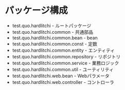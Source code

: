 # パッケージ構成
- test.quo.hardlitchi - ルートパッケージ
- test.quo.hardlitchi.common - 共通部品
- test.quo.hardlitchi.common.bean - bean
- test.quo.hardlitchi.common.const - 定数
- test.quo.hardlitchi.common.entity - エンティティ
- test.quo.hardlitchi.common.repository - リポジトリ
- test.quo.hardlitchi.common.service - 業務ロジック
- test.quo.hardlitchi.common.util - ユーティリティ
- test.quo.hardlitchi.web.bean - Webパラメータ
- test.quo.hardlitchi.web.controller - コントローラ